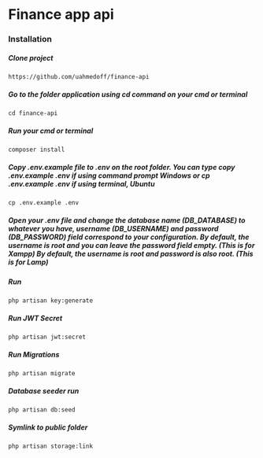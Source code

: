 <h1>Finance app api</h1>

### Installation

##### Clone project

    https://github.com/uahmedoff/finance-api

##### Go to the folder application using cd command on your cmd or terminal

    cd finance-api

##### Run your cmd or terminal

    composer install

##### Copy .env.example file to .env on the root folder. You can type copy .env.example .env if using command prompt Windows or cp .env.example .env if using terminal, Ubuntu

    cp .env.example .env

##### Open your .env file and change the database name (DB_DATABASE) to whatever you have, username (DB_USERNAME) and password (DB_PASSWORD) field correspond to your configuration. By default, the username is root and you can leave the password field empty. (This is for Xampp) By default, the username is root and password is also root. (This is for Lamp)

##### Run

    php artisan key:generate

##### Run JWT Secret

    php artisan jwt:secret

##### Run Migrations

    php artisan migrate

##### Database seeder run

    php artisan db:seed

##### Symlink to public folder

    php artisan storage:link
